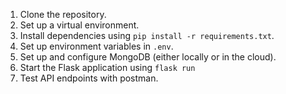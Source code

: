 1. Clone the repository.
2. Set up a virtual environment.
3. Install dependencies using `pip install -r requirements.txt`.
4. Set up environment variables in `.env`.
5. Set up and configure MongoDB (either locally or in the cloud).
6. Start the Flask application using `flask run` 
7. Test API endpoints with postman.
